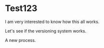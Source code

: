 # Test123

I am very interested to know how this all works.

Let's see if the versioning system works.

A new process. 
